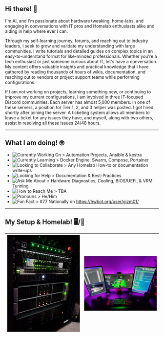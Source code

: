 ## Hi there! 👋

I'm AI, and I'm passionate about hardware tweaking, home-labs, and engaging in conversations with IT pros and Homelab enthusiasts alike and aiding in help where ever I can. 

Through my self-learning journey, forums, and reaching out to industry leaders, I seek to grow and validate my understanding with large communities. I write tutorials and detailed guides on complex topics in an easy-to-understand format for like-minded professionals. Whether you're a tech enthusiast or just someone curious about IT, let's have a conversation. My content offers valuable insights and practical knowledge that I have gathered by reading thousands of hours of wikis, documentation, and reaching out to vendors or project support teams while performing configurations. 

If I am not working on projects, learning something new, or continuing to improve my current configurations, I am involved in three IT-focused Discord communities. Each server has almost 5,000 members. In one of these servers, a position for Tier 1, 2, and 3 helper was posted. I got hired shortly after joining the server. A ticketing system allows all members to leave a ticket for any issues they have, and myself, along with two others, assist in resolving all these issues 24/48 hours.

---
## What I am doing! 🤓

- ![Currently Working On](https://img.shields.io/badge/-I’m%20currently%20working%20on-blue) > Automation Projects, Ansible & kestra
- ![Currently Learning](https://img.shields.io/badge/-I’m%20currently%20learning-blue) > Docker Engine, Swarm, Compose, Portainer
- ![Looking to Collaborate](https://img.shields.io/badge/-I’m%20looking%20to%20collaborate%20on-blue) > Any Homelab How-to or documentation write-ups
- ![Looking for Help](https://img.shields.io/badge/-I’m%20looking%20for%20help%20with-blue) > Documentation & Best-Practices
- ![Ask Me About](https://img.shields.io/badge/-Ask%20me%20about-blue) > Hardware Diagnostics, Cooling, BIOS/UEFI, & VRM Tunning
- ![How to Reach Me](https://img.shields.io/badge/-How%20to%20reach%20me-blue) > TBA
- ![Pronouns](https://img.shields.io/badge/-Pronouns-blue) > He/Him
- ![Fun Fact](https://img.shields.io/badge/-Fun%20fact-blue) > #77 Nationally on https://hwbot.org/user/gizm01/

---
## My Setup & Homelab! 🖥️/🥼

| <img src="https://github.com/Sh3llSh0cker/Sh3llSh0cker/raw/main/clockwerk.png" alt="Profile Image" width="600"/> | <img src="https://github.com/Sh3llSh0cker/Sh3llSh0cker/raw/main/clockwerk hq.png" alt="Profile Image" width="600"/> |
| --- | --- |

